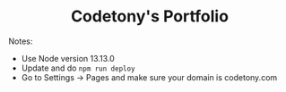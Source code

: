 <h1 align="center">
  Codetony's Portfolio
</h1>

Notes:

- Use Node version 13.13.0
- Update and do `npm run deploy`
- Go to Settings -> Pages and make sure your domain is codetony.com
